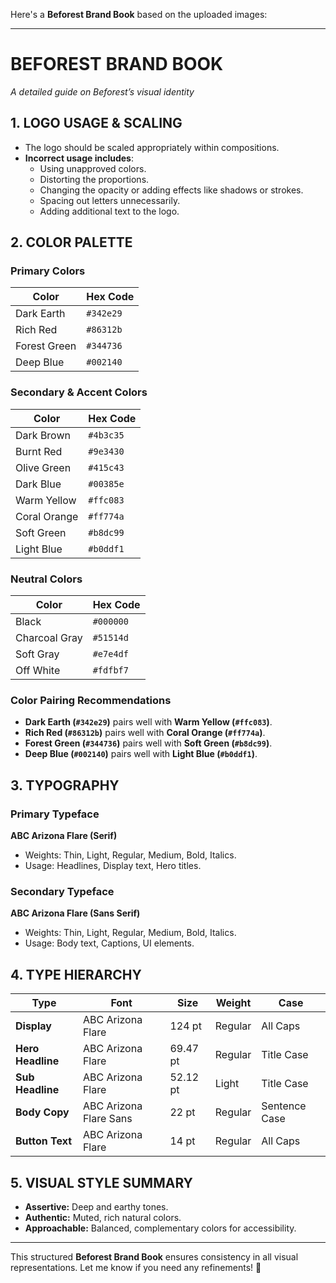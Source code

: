 Here's a **Beforest Brand Book** based on the uploaded images:

---

# **BEFOREST BRAND BOOK**  
_A detailed guide on Beforest’s visual identity_

## **1. LOGO USAGE & SCALING**
- The logo should be scaled appropriately within compositions.
- **Incorrect usage includes**:
  - Using unapproved colors.
  - Distorting the proportions.
  - Changing the opacity or adding effects like shadows or strokes.
  - Spacing out letters unnecessarily.
  - Adding additional text to the logo.

## **2. COLOR PALETTE**
### **Primary Colors**
| Color | Hex Code |
|--------|----------|
| Dark Earth | `#342e29` |
| Rich Red | `#86312b` |
| Forest Green | `#344736` |
| Deep Blue | `#002140` |

### **Secondary & Accent Colors**
| Color | Hex Code |
|--------|----------|
| Dark Brown | `#4b3c35` |
| Burnt Red | `#9e3430` |
| Olive Green | `#415c43` |
| Dark Blue | `#00385e` |
| Warm Yellow | `#ffc083` |
| Coral Orange | `#ff774a` |
| Soft Green | `#b8dc99` |
| Light Blue | `#b0ddf1` |

### **Neutral Colors**
| Color | Hex Code |
|--------|----------|
| Black | `#000000` |
| Charcoal Gray | `#51514d` |
| Soft Gray | `#e7e4df` |
| Off White | `#fdfbf7` |

### **Color Pairing Recommendations**
- **Dark Earth (`#342e29`)** pairs well with **Warm Yellow (`#ffc083`)**.
- **Rich Red (`#86312b`)** pairs well with **Coral Orange (`#ff774a`)**.
- **Forest Green (`#344736`)** pairs well with **Soft Green (`#b8dc99`)**.
- **Deep Blue (`#002140`)** pairs well with **Light Blue (`#b0ddf1`)**.

## **3. TYPOGRAPHY**
### **Primary Typeface**
**ABC Arizona Flare (Serif)**  
- Weights: Thin, Light, Regular, Medium, Bold, Italics.  
- Usage: Headlines, Display text, Hero titles.

### **Secondary Typeface**
**ABC Arizona Flare (Sans Serif)**  
- Weights: Thin, Light, Regular, Medium, Bold, Italics.  
- Usage: Body text, Captions, UI elements.

## **4. TYPE HIERARCHY**
| Type | Font | Size | Weight | Case |
|------|------|------|--------|------|
| **Display** | ABC Arizona Flare | 124 pt | Regular | All Caps |
| **Hero Headline** | ABC Arizona Flare | 69.47 pt | Regular | Title Case |
| **Sub Headline** | ABC Arizona Flare | 52.12 pt | Light | Title Case |
| **Body Copy** | ABC Arizona Flare Sans | 22 pt | Regular | Sentence Case |
| **Button Text** | ABC Arizona Flare | 14 pt | Regular | All Caps |

## **5. VISUAL STYLE SUMMARY**
- **Assertive:** Deep and earthy tones.
- **Authentic:** Muted, rich natural colors.
- **Approachable:** Balanced, complementary colors for accessibility.

---

This structured **Beforest Brand Book** ensures consistency in all visual representations. Let me know if you need any refinements! 🚀